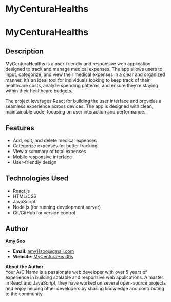 # MyCenturaHealths
# MyCenturaHealths

## Description

MyCenturaHealths is a user-friendly and responsive web application designed to track and manage medical expenses. The app allows users to input, categorize, and view their medical expenses in a clear and organized manner. It’s an ideal tool for individuals looking to keep track of their healthcare costs, analyze spending patterns, and ensure they’re staying within their healthcare budgets.

The project leverages React for building the user interface and provides a seamless experience across devices. The app is designed with clean, maintainable code, focusing on user interaction and performance.

## Features

- Add, edit, and delete medical expenses
- Categorize expenses for better tracking
- View a summary of total expenses
- Mobile responsive interface
- User-friendly design

## Technologies Used

- React.js
- HTML/CSS
- JavaScript
- Node.js (for running development server)
- Git/GitHub for version control

## Author

**Amy Soo**

- **Email**: amy11soo@gmail.com
- **Website**: [MyCenturaHealths](https://www.mycenturahealths.com)

**About the Author**:  
Your A/C Name is a passionate web developer with over 5 years of experience in building scalable and responsive web applications. A master in React and JavaScript, they have worked on several open-source projects and enjoy helping other developers by sharing knowledge and contributing to the community.

